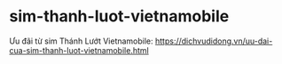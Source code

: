 # sim-thanh-luot-vietnamobile
Ưu đãi từ sim Thánh Lướt Vietnamobile: https://dichvudidong.vn/uu-dai-cua-sim-thanh-luot-vietnamobile.html
